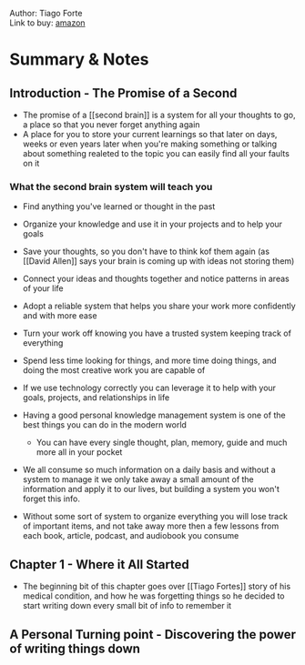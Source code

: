Author: Tiago Forte
<br />
Link to buy: [amazon](https://www.amazon.co.uk/Building-Second-Brain-Organise-Potential-ebook/dp/B09MDNDYYF/ref=sr_1_1?keywords=building+a+second+brain&sr=8-1)

# Summary & Notes

## Introduction - The Promise of a Second
* The promise of a [[second brain]] is a system for all your thoughts to go, a place so that you never forget anything again
* A place for you to store your current learnings so that later on days, weeks or even years later when you're making something or talking about something realeted to the topic you can easily find all your faults on it

### What the second brain system will teach you
* Find anything you've learned or thought in the past
* Organize your knowledge and use it in your projects and to help your goals
* Save your thoughts, so you don't have to think kof them again (as [[David Allen]] says your brain is coming up with ideas not
storing them)
* Connect your ideas and thoughts together and notice patterns in areas of your life
* Adopt a reliable system that helps you share your work more confidently and with more ease
* Turn your work off knowing you have a trusted system keeping track of everything
* Spend less time looking for things, and more time doing things, and doing the most creative work you are capable of

* If we use technology correctly you can leverage it to help with your goals, projects, and relationships in life
* Having a good personal knowledge management system is one of the best things you can do in the modern world
	* You can have every single thought, plan, memory, guide and much more all in your pocket
* We all consume so much information on a daily basis and without a system to manage it we only take away a small amount of the information and apply it to our lives, but building a system you won't forget this info.
* Without some sort of system to organize everything you will lose track of important items, and not take away more then a few lessons from each book, article, podcast, and audiobook you consume

## Chapter 1 - Where it All Started
* The beginning bit of this chapter goes over [[Tiago Fortes]] story of his medical condition, and how he was forgetting things so he decided to start writing down every small bit of info to remember it

## A Personal Turning point - Discovering the power of writing things down
